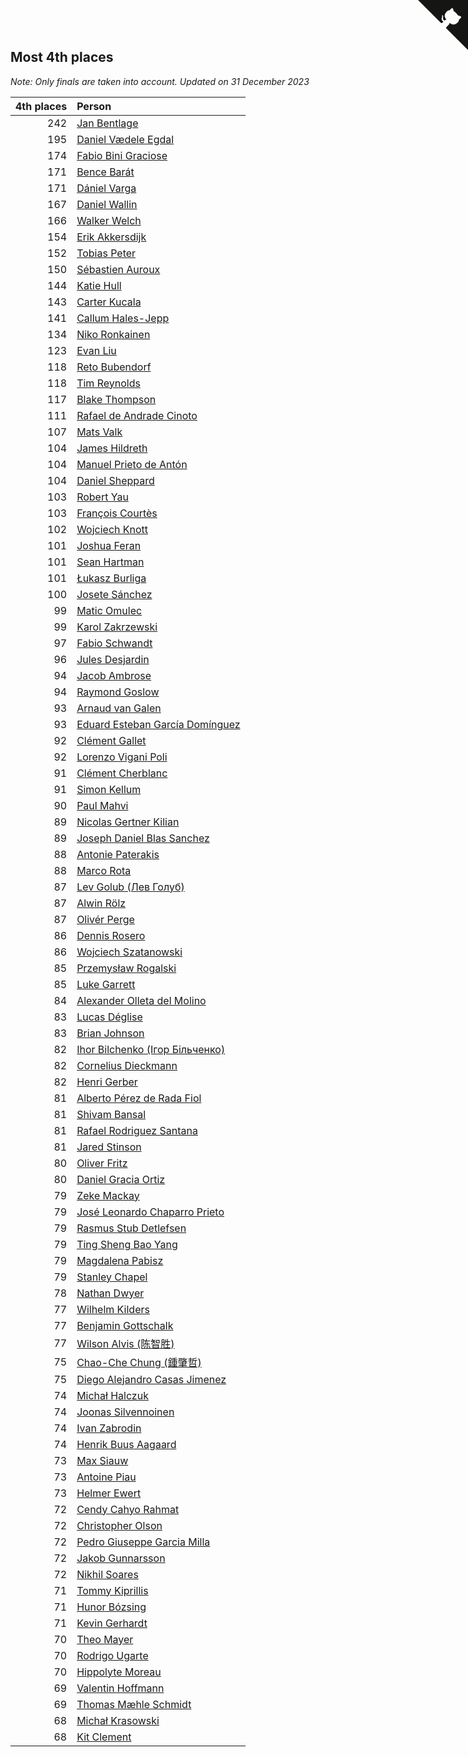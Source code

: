## Most 4th places

*Note: Only finals are taken into account.*
*Updated on 31 December 2023*

| 4th places | Person |
| ---: | :--- |
| 242 | [Jan Bentlage](https://www.worldcubeassociation.org/persons/2010BENT01) |
| 195 | [Daniel Vædele Egdal](https://www.worldcubeassociation.org/persons/2013EGDA01) |
| 174 | [Fabio Bini Graciose](https://www.worldcubeassociation.org/persons/2010GRAC02) |
| 171 | [Bence Barát](https://www.worldcubeassociation.org/persons/2008BARA01) |
| 171 | [Dániel Varga](https://www.worldcubeassociation.org/persons/2008VARG01) |
| 167 | [Daniel Wallin](https://www.worldcubeassociation.org/persons/2013WALL03) |
| 166 | [Walker Welch](https://www.worldcubeassociation.org/persons/2011WELC01) |
| 154 | [Erik Akkersdijk](https://www.worldcubeassociation.org/persons/2005AKKE01) |
| 152 | [Tobias Peter](https://www.worldcubeassociation.org/persons/2014PETE03) |
| 150 | [Sébastien Auroux](https://www.worldcubeassociation.org/persons/2008AURO01) |
| 144 | [Katie Hull](https://www.worldcubeassociation.org/persons/2010HULL01) |
| 143 | [Carter Kucala](https://www.worldcubeassociation.org/persons/2015KUCA01) |
| 141 | [Callum Hales-Jepp](https://www.worldcubeassociation.org/persons/2012HALE01) |
| 134 | [Niko Ronkainen](https://www.worldcubeassociation.org/persons/2010RONK01) |
| 123 | [Evan Liu](https://www.worldcubeassociation.org/persons/2009LIUE01) |
| 118 | [Reto Bubendorf](https://www.worldcubeassociation.org/persons/2012BUBE01) |
| 118 | [Tim Reynolds](https://www.worldcubeassociation.org/persons/2005REYN01) |
| 117 | [Blake Thompson](https://www.worldcubeassociation.org/persons/2010THOM03) |
| 111 | [Rafael de Andrade Cinoto](https://www.worldcubeassociation.org/persons/2007CINO01) |
| 107 | [Mats Valk](https://www.worldcubeassociation.org/persons/2007VALK01) |
| 104 | [James Hildreth](https://www.worldcubeassociation.org/persons/2009HILD01) |
| 104 | [Manuel Prieto de Antón](https://www.worldcubeassociation.org/persons/2015ANTO04) |
| 104 | [Daniel Sheppard](https://www.worldcubeassociation.org/persons/2009SHEP01) |
| 103 | [Robert Yau](https://www.worldcubeassociation.org/persons/2009YAUR01) |
| 103 | [François Courtès](https://www.worldcubeassociation.org/persons/2008COUR01) |
| 102 | [Wojciech Knott](https://www.worldcubeassociation.org/persons/2011KNOT01) |
| 101 | [Joshua Feran](https://www.worldcubeassociation.org/persons/2011FERA01) |
| 101 | [Sean Hartman](https://www.worldcubeassociation.org/persons/2016HART02) |
| 101 | [Łukasz Burliga](https://www.worldcubeassociation.org/persons/2013BURL01) |
| 100 | [Josete Sánchez](https://www.worldcubeassociation.org/persons/2015SANC18) |
| 99 | [Matic Omulec](https://www.worldcubeassociation.org/persons/2010OMUL02) |
| 99 | [Karol Zakrzewski](https://www.worldcubeassociation.org/persons/2014ZAKR01) |
| 97 | [Fabio Schwandt](https://www.worldcubeassociation.org/persons/2014SCHW02) |
| 96 | [Jules Desjardin](https://www.worldcubeassociation.org/persons/2010DESJ01) |
| 94 | [Jacob Ambrose](https://www.worldcubeassociation.org/persons/2010AMBR01) |
| 94 | [Raymond Goslow](https://www.worldcubeassociation.org/persons/2014GOSL01) |
| 93 | [Arnaud van Galen](https://www.worldcubeassociation.org/persons/2006GALE01) |
| 93 | [Eduard Esteban García Domínguez](https://www.worldcubeassociation.org/persons/2011EDUA01) |
| 92 | [Clément Gallet](https://www.worldcubeassociation.org/persons/2004GALL02) |
| 92 | [Lorenzo Vigani Poli](https://www.worldcubeassociation.org/persons/2007POLI01) |
| 91 | [Clément Cherblanc](https://www.worldcubeassociation.org/persons/2014CHER05) |
| 91 | [Simon Kellum](https://www.worldcubeassociation.org/persons/2016KELL12) |
| 90 | [Paul Mahvi](https://www.worldcubeassociation.org/persons/2012MAHV01) |
| 89 | [Nicolas Gertner Kilian](https://www.worldcubeassociation.org/persons/2013GERT01) |
| 89 | [Joseph Daniel Blas Sanchez](https://www.worldcubeassociation.org/persons/2016SANC08) |
| 88 | [Antonie Paterakis](https://www.worldcubeassociation.org/persons/2012PATE01) |
| 88 | [Marco Rota](https://www.worldcubeassociation.org/persons/2009ROTA01) |
| 87 | [Lev Golub (Лев Голуб)](https://www.worldcubeassociation.org/persons/2014HOLU01) |
| 87 | [Alwin Rölz](https://www.worldcubeassociation.org/persons/2016ROLZ01) |
| 87 | [Olivér Perge](https://www.worldcubeassociation.org/persons/2007PERG01) |
| 86 | [Dennis Rosero](https://www.worldcubeassociation.org/persons/2010ROSE03) |
| 86 | [Wojciech Szatanowski](https://www.worldcubeassociation.org/persons/2011SZAT01) |
| 85 | [Przemysław Rogalski](https://www.worldcubeassociation.org/persons/2013ROGA02) |
| 85 | [Luke Garrett](https://www.worldcubeassociation.org/persons/2017GARR05) |
| 84 | [Alexander Olleta del Molino](https://www.worldcubeassociation.org/persons/2008OLLE01) |
| 83 | [Lucas Déglise](https://www.worldcubeassociation.org/persons/2015DEGL01) |
| 83 | [Brian Johnson](https://www.worldcubeassociation.org/persons/2013JOHN10) |
| 82 | [Ihor Bilchenko (Ігор Більченко)](https://www.worldcubeassociation.org/persons/2011BILC01) |
| 82 | [Cornelius Dieckmann](https://www.worldcubeassociation.org/persons/2009DIEC01) |
| 82 | [Henri Gerber](https://www.worldcubeassociation.org/persons/2014GERB01) |
| 81 | [Alberto Pérez de Rada Fiol](https://www.worldcubeassociation.org/persons/2011FIOL01) |
| 81 | [Shivam Bansal](https://www.worldcubeassociation.org/persons/2011BANS02) |
| 81 | [Rafael Rodriguez Santana](https://www.worldcubeassociation.org/persons/2012SANT12) |
| 81 | [Jared Stinson](https://www.worldcubeassociation.org/persons/2014STIN01) |
| 80 | [Oliver Fritz](https://www.worldcubeassociation.org/persons/2014FRIT02) |
| 80 | [Daniel Gracia Ortiz](https://www.worldcubeassociation.org/persons/2009ORTI01) |
| 79 | [Zeke Mackay](https://www.worldcubeassociation.org/persons/2015MACK06) |
| 79 | [José Leonardo Chaparro Prieto](https://www.worldcubeassociation.org/persons/2011CHAP01) |
| 79 | [Rasmus Stub Detlefsen](https://www.worldcubeassociation.org/persons/2014DETL01) |
| 79 | [Ting Sheng Bao Yang](https://www.worldcubeassociation.org/persons/2008BAOY01) |
| 79 | [Magdalena Pabisz](https://www.worldcubeassociation.org/persons/2017PABI01) |
| 79 | [Stanley Chapel](https://www.worldcubeassociation.org/persons/2016CHAP04) |
| 78 | [Nathan Dwyer](https://www.worldcubeassociation.org/persons/2011DWYE02) |
| 77 | [Wilhelm Kilders](https://www.worldcubeassociation.org/persons/2010KILD02) |
| 77 | [Benjamin Gottschalk](https://www.worldcubeassociation.org/persons/2016GOTT01) |
| 77 | [Wilson Alvis (陈智胜)](https://www.worldcubeassociation.org/persons/2011ALVI01) |
| 75 | [Chao-Che Chung (鍾肇哲)](https://www.worldcubeassociation.org/persons/2012CHON03) |
| 75 | [Diego Alejandro Casas Jimenez](https://www.worldcubeassociation.org/persons/2014JIME05) |
| 74 | [Michał Halczuk](https://www.worldcubeassociation.org/persons/2006HALC01) |
| 74 | [Joonas Silvennoinen](https://www.worldcubeassociation.org/persons/2016SILV07) |
| 74 | [Ivan Zabrodin](https://www.worldcubeassociation.org/persons/2012ZABR01) |
| 74 | [Henrik Buus Aagaard](https://www.worldcubeassociation.org/persons/2006BUUS01) |
| 73 | [Max Siauw](https://www.worldcubeassociation.org/persons/2017SIAU02) |
| 73 | [Antoine Piau](https://www.worldcubeassociation.org/persons/2008PIAU01) |
| 73 | [Helmer Ewert](https://www.worldcubeassociation.org/persons/2015EWER01) |
| 72 | [Cendy Cahyo Rahmat](https://www.worldcubeassociation.org/persons/2010RAHM02) |
| 72 | [Christopher Olson](https://www.worldcubeassociation.org/persons/2009OLSO01) |
| 72 | [Pedro Giuseppe Garcia Milla](https://www.worldcubeassociation.org/persons/2016MILL07) |
| 72 | [Jakob Gunnarsson](https://www.worldcubeassociation.org/persons/2015GUNN01) |
| 72 | [Nikhil Soares](https://www.worldcubeassociation.org/persons/2015SOAR01) |
| 71 | [Tommy Kiprillis](https://www.worldcubeassociation.org/persons/2014KIPR01) |
| 71 | [Hunor Bózsing](https://www.worldcubeassociation.org/persons/2009BOZS01) |
| 71 | [Kevin Gerhardt](https://www.worldcubeassociation.org/persons/2013GERH01) |
| 70 | [Theo Mayer](https://www.worldcubeassociation.org/persons/2012MAYE01) |
| 70 | [Rodrigo Ugarte](https://www.worldcubeassociation.org/persons/2015UGAR01) |
| 70 | [Hippolyte Moreau](https://www.worldcubeassociation.org/persons/2008MORE02) |
| 69 | [Valentin Hoffmann](https://www.worldcubeassociation.org/persons/2011HOFF02) |
| 69 | [Thomas Mæhle Schmidt](https://www.worldcubeassociation.org/persons/2013SCHM02) |
| 68 | [Michał Krasowski](https://www.worldcubeassociation.org/persons/2013KRAS02) |
| 68 | [Kit Clement](https://www.worldcubeassociation.org/persons/2008CLEM01) |


<a href="https://github.com/jonatanklosko/wca_statistics" class="github-corner" aria-label="View source on Github"><svg width="80" height="80" viewBox="0 0 250 250" style="fill:#151513; color:#fff; position: absolute; top: 0; border: 0; right: 0;" aria-hidden="true"><path d="M0,0 L115,115 L130,115 L142,142 L250,250 L250,0 Z"></path><path d="M128.3,109.0 C113.8,99.7 119.0,89.6 119.0,89.6 C122.0,82.7 120.5,78.6 120.5,78.6 C119.2,72.0 123.4,76.3 123.4,76.3 C127.3,80.9 125.5,87.3 125.5,87.3 C122.9,97.6 130.6,101.9 134.4,103.2" fill="currentColor" style="transform-origin: 130px 106px;" class="octo-arm"></path><path d="M115.0,115.0 C114.9,115.1 118.7,116.5 119.8,115.4 L133.7,101.6 C136.9,99.2 139.9,98.4 142.2,98.6 C133.8,88.0 127.5,74.4 143.8,58.0 C148.5,53.4 154.0,51.2 159.7,51.0 C160.3,49.4 163.2,43.6 171.4,40.1 C171.4,40.1 176.1,42.5 178.8,56.2 C183.1,58.6 187.2,61.8 190.9,65.4 C194.5,69.0 197.7,73.2 200.1,77.6 C213.8,80.2 216.3,84.9 216.3,84.9 C212.7,93.1 206.9,96.0 205.4,96.6 C205.1,102.4 203.0,107.8 198.3,112.5 C181.9,128.9 168.3,122.5 157.7,114.1 C157.9,116.9 156.7,120.9 152.7,124.9 L141.0,136.5 C139.8,137.7 141.6,141.9 141.8,141.8 Z" fill="currentColor" class="octo-body"></path></svg></a><style>.github-corner:hover .octo-arm{animation:octocat-wave 560ms ease-in-out}@keyframes octocat-wave{0%,100%{transform:rotate(0)}20%,60%{transform:rotate(-25deg)}40%,80%{transform:rotate(10deg)}}@media (max-width:500px){.github-corner:hover .octo-arm{animation:none}.github-corner .octo-arm{animation:octocat-wave 560ms ease-in-out}}</style>
